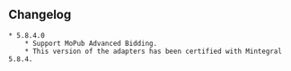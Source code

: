 ## Changelog
    * 5.8.4.0
        * Support MoPub Advanced Bidding.
        * This version of the adapters has been certified with Mintegral 5.8.4.


